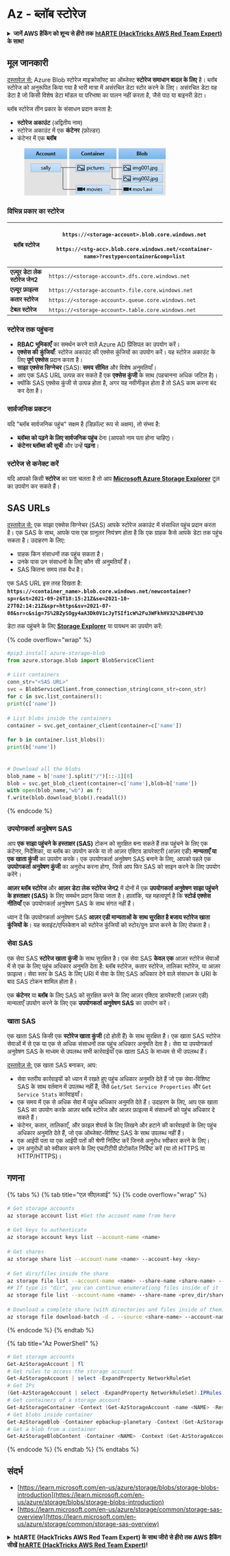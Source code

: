 # Az - ब्लॉब स्टोरेज

<details>

<summary><strong>जानें AWS हैकिंग को शून्य से हीरो तक</strong> <a href="https://training.hacktricks.xyz/courses/arte"><strong>htARTE (HackTricks AWS Red Team Expert)</strong></a><strong> के साथ!</strong></summary>

HackTricks का समर्थन करने के अन्य तरीके:

* अगर आप चाहते हैं कि आपकी **कंपनी HackTricks में विज्ञापित हो** या **HackTricks को PDF में डाउनलोड करें** तो [**सब्सक्रिप्शन प्लान्स देखें**](https://github.com/sponsors/carlospolop)!
* [**आधिकारिक PEASS और HackTricks स्वैग**](https://peass.creator-spring.com) प्राप्त करें
* हमारे विशेष [**NFTs**](https://opensea.io/collection/the-peass-family) कलेक्शन [**The PEASS Family**](https://opensea.io/collection/the-peass-family) खोजें
* **शामिल हों** 💬 [**डिस्कॉर्ड समूह**](https://discord.gg/hRep4RUj7f) या [**टेलीग्राम समूह**](https://t.me/peass) या हमें **ट्विटर** 🐦 [**@hacktricks\_live**](https://twitter.com/hacktricks\_live)** पर फॉलो** करें।
* **हैकिंग ट्रिक्स साझा करें द्वारा PRs सबमिट करके** [**HackTricks**](https://github.com/carlospolop/hacktricks) और [**HackTricks Cloud**](https://github.com/carlospolop/hacktricks-cloud) github repos में।

</details>

## मूल जानकारी

[दस्तावेज़ से:](https://learn.microsoft.com/en-us/azure/storage/blobs/storage-blobs-overview) Azure Blob स्टोरेज माइक्रोसॉफ्ट का ऑब्जेक्ट **स्टोरेज समाधान बादल के लिए** है। ब्लॉब स्टोरेज को अनुरूपित किया गया है भारी मात्रा में असंरचित डेटा स्टोर करने के लिए। असंरचित डेटा वह डेटा है जो किसी विशेष डेटा मॉडल या परिभाषा का पालन नहीं करता है, जैसे पाठ या बाइनरी डेटा।

ब्लॉब स्टोरेज तीन प्रकार के संसाधन प्रदान करता है:

* **स्टोरेज अकाउंट** (अद्वितीय नाम)
* स्टोरेज अकाउंट में एक **कंटेनर** (फ़ोल्डर)
* कंटेनर में एक **ब्लॉब**

<figure><img src="../../../.gitbook/assets/image (114).png" alt=""><figcaption></figcaption></figure>

### विभिन्न प्रकार का स्टोरेज

| **ब्लॉब स्टोरेज**                 | <p><code>https://&#x3C;storage-account>.blob.core.windows.net</code><br><br><code>https://&#x3C;stg-acc>.blob.core.windows.net/&#x3C;container-name>?restype=container&#x26;comp=list</code></p> |
| -------------------------------- | ------------------------------------------------------------------------------------------------------------------------------------------------------------------------------------------------ |
| **एज़्यूर डेटा लेक स्टोरेज जेन2** | `https://<storage-account>.dfs.core.windows.net`                                                                                                                                                 |
| **एज़्यूर फ़ाइल्स**                  | `https://<storage-account>.file.core.windows.net`                                                                                                                                                |
| **कतार स्टोरेज**                | `https://<storage-account>.queue.core.windows.net`                                                                                                                                               |
| **टेबल स्टोरेज**                | `https://<storage-account>.table.core.windows.net`                                                                                                                                               |

### स्टोरेज तक पहुंचना <a href="#about-blob-storage" id="about-blob-storage"></a>

* **RBAC भूमिकाएँ** का समर्थन करने वाले Azure AD प्रिंसिपल का उपयोग करें।
* **एक्सेस की** **कुंजियाँ**: स्टोरेज अकाउंट की एक्सेस कुंजियों का उपयोग करें। यह स्टोरेज अकाउंट के लिए **पूर्ण एक्सेस** प्रदान करता है।
* **साझा एक्सेस सिग्नेचर** (SAS): **समय** **सीमित** और विशेष अनुमतियाँ।
* आप एक SAS URL उत्पन्न कर सकते हैं एक **एक्सेस कुंजी** के साथ (पहचानना अधिक जटिल है)।
* क्योंकि SAS एक्सेस कुंजी से उत्पन्न होता है, अगर यह नवीनीकृत होता है तो SAS काम करना बंद कर देता है।

### सार्वजनिक प्रकटन

यदि "ब्लॉब सार्वजनिक पहुंच" सक्षम है (डिफ़ॉल्ट रूप से अक्षम), तो संभव है:

* **ब्लॉब्स को पढ़ने के लिए सार्वजनिक पहुंच** देना (आपको नाम पता होना चाहिए)।
* **कंटेनर ब्लॉब्स की सूची** और उन्हें **पढ़ना**।

### स्टोरेज से कनेक्ट करें

यदि आपको किसी **स्टोरेज** का पता चलता है तो आप [**Microsoft Azure Storage Explorer**](https://azure.microsoft.com/es-es/products/storage/storage-explorer/) टूल का उपयोग कर सकते हैं।

## SAS URLs

[दस्तावेज़ से:](https://learn.microsoft.com/en-us/azure/storage/common/storage-sas-overview) एक साझा एक्सेस सिग्नेचर (SAS) आपके स्टोरेज अकाउंट में संसाधित पहुंच प्रदान करता है। एक SAS के साथ, आपके पास एक ग्रानुलर नियंत्रण होता है कि एक ग्राहक कैसे आपके डेटा तक पहुंच सकता है। उदाहरण के लिए:

* ग्राहक किन संसाधनों तक पहुंच सकता है।
* उनके पास उन संसाधनों के लिए कौन सी अनुमतियाँ हैं।
* SAS कितना समय तक वैध है।

एक SAS URL इस तरह दिखता है: **`https://<container_name>.blob.core.windows.net/newcontainer?sp=r&st=2021-09-26T18:15:21Z&se=2021-10-27T02:14:21Z&spr=https&sv=2021-07-08&sr=c&sig=7S%2BZySOgy4aA3Dk0V1cJyTSIf1cW%2Fu3WFkhHV32%2B4PE%3D`**

डेटा तक पहुंचने के लिए [**Storage Explorer**](https://azure.microsoft.com/en-us/features/storage-explorer/) या पायथन का उपयोग करें:

{% code overflow="wrap" %}
```python
#pip3 install azure-storage-blob
from azure.storage.blob import BlobServiceClient

# List containers
conn_str="<SAS URL>"
svc = BlobServiceClient.from_connection_string(conn_str=conn_str)
for c in svc.list_containers():
print(c['name'])

# List blobs inside the containers
container = svc.get_container_client(container=c['name'])

for b in container.list_blobs():
print(b['name'])


# Download all the blobs
blob_name = b['name'].split("/")[::-1][0]
blob = svc.get_blob_client(container=c['name'],blob=b['name'])
with open(blob_name,"wb") as f:
f.write(blob.download_blob().readall())
```
{% endcode %}

### उपयोगकर्ता अनुवेषण SAS <a href="#user-delegation-sas" id="user-delegation-sas"></a>

आप **एक साझा पहुंचने के हस्ताक्षर (SAS)** टोकन को सुरक्षित बना सकते हैं तक पहुंचने के लिए एक कंटेनर, निर्देशिका, या ब्लॉब का उपयोग करके या तो आज़र एक्टिव डायरेक्टरी (आज़र एडी) **मान्यताएँ या एक खाता कुंजी** का उपयोग करके। एक उपयोगकर्ता अनुवेषण SAS बनाने के लिए, आपको पहले एक **उपयोगकर्ता अनुवेषण कुंजी** का अनुरोध करना होगा, जिसे आप फिर SAS को साइन करने के लिए उपयोग करेंगे।

**आज़र ब्लॉब स्टोरेज** और **आज़र डेटा लेक स्टोरेज जेन2** में दोनों में एक **उपयोगकर्ता अनुवेषण साझा पहुंचने के हस्ताक्षर (SAS)** के लिए समर्थन प्रदान किया जाता है। हालांकि, यह महत्वपूर्ण है कि **स्टोर्ड एक्सेस नीतियाँ** एक उपयोगकर्ता अनुवेषण SAS के साथ संगत नहीं हैं।

ध्यान दें कि उपयोगकर्ता अनुवेषण SAS **आज़र एडी मान्यताओं के साथ सुरक्षित है बजाय स्टोरेज खाता कुंजियों के**। यह क्लाइंट/एप्लिकेशन को स्टोरेज कुंजियों को स्टोर/पुनः प्राप्त करने के लिए रोकता है।

### सेवा SAS

एक सेवा SAS **स्टोरेज खाता कुंजी** के साथ सुरक्षित है। एक सेवा SAS **केवल एक** आज़र स्टोरेज सेवाओं में से एक के लिए पहुंच अधिकार अनुमति देता है: ब्लॉब स्टोरेज, कतार स्टोरेज, तालिका स्टोरेज, या आज़र फ़ाइल्स। सेवा स्तर के SAS के लिए URI में सेवा के लिए SAS अधिकार देने वाले संसाधन के URI के बाद SAS टोकन शामिल होता है।

एक **कंटेनर** या **ब्लॉब** के लिए SAS को सुरक्षित करने के लिए आज़र एक्टिव डायरेक्टरी (आज़र एडी) मान्यताएँ उपयोग करने के लिए एक **उपयोगकर्ता अनुवेषण SAS** का उपयोग करें।

### खाता SAS

एक खाता SAS किसी एक **स्टोरेज खाता कुंजी** (दो होती हैं) के साथ सुरक्षित है। एक खाता SAS स्टोरेज सेवाओं में से एक या एक से अधिक संसाधनों तक पहुंच अधिकार अनुमति देता है। सेवा या उपयोगकर्ता अनुवेषण SAS के माध्यम से उपलब्ध सभी कार्रवाईयाँ एक खाता SAS के माध्यम से भी उपलब्ध हैं।

[दस्तावेज़ से:](https://learn.microsoft.com/en-us/rest/api/storageservices/create-account-sas) एक खाता SAS बनाकर, आप:

* सेवा स्तरीय कार्रवाइयों को ध्यान में रखते हुए पहुंच अधिकार अनुमति देते हैं जो एक सेवा-विशिष्ट SAS के साथ वर्तमान में उपलब्ध नहीं हैं, जैसे `Get/Set Service Properties` और `Get Service Stats` कार्रवाइयाँ।
* एक समय में एक से अधिक सेवा में पहुंच अधिकार अनुमति देते हैं। उदाहरण के लिए, आप एक खाता SAS का उपयोग करके आज़र ब्लॉब स्टोरेज और आज़र फ़ाइल्स में संसाधनों को पहुंच अधिकार दे सकते हैं।
* कंटेनर, कतार, तालिकाएँ, और फ़ाइल शेयर्स के लिए लिखने और हटाने की कार्रवाइयों के लिए पहुंच अधिकार अनुमति देते हैं, जो एक ऑब्जेक्ट-विशिष्ट SAS के साथ उपलब्ध नहीं हैं।
* एक आईपी पता या एक आईपी पतों की श्रेणी निर्दिष्ट करें जिनसे अनुरोध स्वीकार करने के लिए।
* उन अनुरोधों को स्वीकार करने के लिए एचटीटीपी प्रोटोकॉल निर्दिष्ट करें (या तो HTTPS या HTTP/HTTPS)।

## गणना

{% tabs %}
{% tab title="एज़ सीएलआई" %}
{% code overflow="wrap" %}
```bash
# Get storage accounts
az storage account list #Get the account name from here

# Get keys to authenticate
az storage account keys list --account-name <name>

# Get shares
az storage share list --account-name <name> --account-key <key>

# Get dirs/files inside the share
az storage file list --account-name <name> --share-name <share-name> --account-key <key>
## If type is "dir", you can continue enumerationg files inside of it
az storage file list --account-name <name> --share-name <prev_dir/share-name> --account-key <key>

# Download a complete share (with directories and files inside of them)
az storage file download-batch -d . --source <share-name> --account-name <name> --account-key <key>
```
{% endcode %}
{% endtab %}

{% tab title="Az PowerShell" %}
```powershell
# Get storage accounts
Get-AzStorageAccount | fl
# Get rules to access the storage account
Get-AzStorageAccount | select -ExpandProperty NetworkRuleSet
# Get IPs
(Get-AzStorageAccount | select -ExpandProperty NetworkRuleSet).IPRules
# Get containers of a storage account
Get-AzStorageContainer -Context (Get-AzStorageAccount -name <NAME> -ResourceGroupName <NAME>).context
# Get blobs inside container
Get-AzStorageBlob -Container epbackup-planetary -Context (Get-AzStorageAccount -name <name> -ResourceGroupName <name>).context
# Get a blob from a container
Get-AzStorageBlobContent -Container <NAME> -Context (Get-AzStorageAccount -name <NAME> -ResourceGroupName <NAME>).context -Blob <blob_name> -Destination .\Desktop\filename.txt
```
{% endcode %}
{% endtab %}
{% endtabs %}

## संदर्भ

* [https://learn.microsoft.com/en-us/azure/storage/blobs/storage-blobs-introduction](https://learn.microsoft.com/en-us/azure/storage/blobs/storage-blobs-introduction)
* [https://learn.microsoft.com/en-us/azure/storage/common/storage-sas-overview](https://learn.microsoft.com/en-us/azure/storage/common/storage-sas-overview)

<details>

<summary><strong>htARTE (HackTricks AWS Red Team Expert) के साथ जीरो से हीरो तक AWS हैकिंग सीखें</strong> <a href="https://training.hacktricks.xyz/courses/arte"><strong>htARTE (HackTricks AWS Red Team Expert)</strong></a><strong>!</strong></summary>

HackTricks का समर्थन करने के अन्य तरीके:

* यदि आप अपनी **कंपनी का विज्ञापन HackTricks में देखना चाहते हैं** या **HackTricks को PDF में डाउनलोड करना चाहते हैं** तो [**सब्सक्रिप्शन प्लान्स**](https://github.com/sponsors/carlospolop) देखें!
* [**आधिकारिक PEASS & HackTricks स्वैग**](https://peass.creator-spring.com) प्राप्त करें
* हमारे विशेष [**NFTs**](https://opensea.io/collection/the-peass-family) कलेक्शन, [**The PEASS Family**](https://opensea.io/collection/the-peass-family) खोजें
* **शामिल हों** 💬 [**डिस्कॉर्ड समूह**](https://discord.gg/hRep4RUj7f) या [**टेलीग्राम समूह**](https://t.me/peass) या हमें **ट्विटर** 🐦 [**@hacktricks\_live**](https://twitter.com/hacktricks\_live)** पर फॉलो** करें।
* **हैकिंग ट्रिक्स साझा करें, HackTricks** और [**HackTricks Cloud**](https://github.com/carlospolop/hacktricks) github repos में PRs सबमिट करके।

</details>
